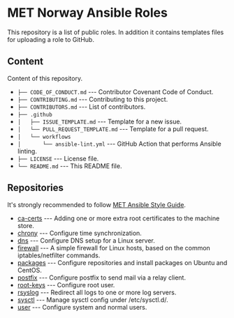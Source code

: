 # MET Norway Ansible Roles

This repository is a list of public roles. In addition it contains templates files for uploading a role to GitHub.

## Content

Content of this repository.

* `├── CODE_OF_CONDUCT.md` --- Contributor Covenant Code of Conduct.
* `├── CONTRIBUTING.md` --- Contributing to this project.
* `├── CONTRIBUTORS.md` --- List of contributors.
* `├── .github`
* `│   ├── ISSUE_TEMPLATE.md` --- Template for a new issue.
* `│   └── PULL_REQUEST_TEMPLATE.md` --- Template for a pull request.
* `│   └── workflows`
* `│       └── ansible-lint.yml` --- GitHub Action that performs Ansible linting.
* `├── LICENSE` --- License file.
* `└── README.md` --- This README file.

## Repositories

It's strongly recommended to follow [MET Ansible Style Guide](https://github.com/metno/ansible-style-guide).

* [ca-certs](https://github.com/metno/ansible-role-ca-certs) --- Adding one or more extra root certificates to the machine store.
* [chrony](https://github.com/metno/ansible-role-chrony) --- Configure time synchronization.
* [dns](https://github.com/metno/ansible-role-dns) --- Configure DNS setup for a Linux server.
* [firewall](https://github.com/metno/ansible-role-firewall) --- A simple firewall for Linux hosts, based on the common iptables/netfilter commands.
* [packages](https://github.com/metno/ansible-role-packages) ---  Configure repositories and install packages on Ubuntu and CentOS.
* [postfix](https://github.com/metno/ansible-role-postfix) --- Configure postfix to send mail via a relay client.
* [root-keys](https://github.com/metno/ansible-role-root-keys) --- Configure root user.
* [rsyslog](https://github.com/metno/ansible-role-rsyslog) --- Redirect all logs to one or more log servers.
* [sysctl](https://github.com/metno/ansible-role-sysctl) --- Manage sysctl config under /etc/sysctl.d/.
* [user](https://github.com/metno/ansible-role-user) --- Configure system and normal users.


<!---
# vim: set spell spelllang=en:
-->
